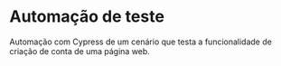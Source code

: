 # Automação de teste 

Automação com Cypress de um cenário que testa a funcionalidade de criação de conta de uma página web. 
